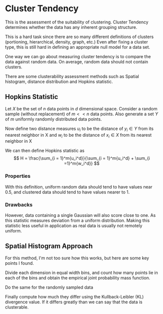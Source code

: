 # Cluster Tendency

This is the assessment of the suitability of clustering. Cluster Tendency determines whether the data has any inherent grouping structure.

This is a hard task since there are so many different definitions of clusters (portioning, hierarchical, density, graph, etc.) Even after fixing a cluster type, this is still hard in defining an appropriate null model for a data set.

One way we can go about measuring cluster tendency is to compare the data against random data. On average, random data should not contain clusters.

There are some clusterability assessment methods such as Spatial histogram, distance distribution and Hopkins statistic.

## Hopkins Statistic

Let $X$ be the set of $n$ data points in $d$ dimensional space. Consider a random sample (without replacement) of $m << n$ data points. Also generate a set $Y$ of $m$ uniformly randomly distributed data points.

Now define two distance measures $u_i$ to be the distance of $y_i \in Y$ from its nearest neighbor in X and $w_i$ to be the distance of $x_i \in X$ from its nearest neighbor in X

We can then define Hopkins statistic as
$$
H = \frac{\sum_{i = 1}^m{u_i^d}}{\sum_{i = 1}^m{u_i^d} + \sum_{i =1}^m{w_i^d}}
$$

### Properties

With this definition, uniform random data should tend to have values near 0.5, and clustered data should tend to have values nearer to 1.

### Drawbacks

However, data containing a single Gaussian will also score close to one. As this statistic measures deviation from a uniform distribution. Making this statistic less useful in application as real data is usually not remotely uniform.



## Spatial Histogram Approach

For this method, I'm not too sure how this works, but here are some key points I found.

Divide each dimension in equal width bins, and count how many points lie in each of the bins and obtain the empirical joint probability mass function.

Do the same for the randomly sampled data

Finally compute how much they differ using the Kullback-Leibler (KL) divergence value. If it differs greatly than we can say that the data is clusterable.